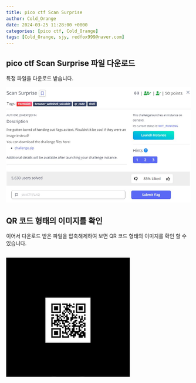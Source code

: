 ```yaml
---
title: pico ctf Scan Surprise
author: Cold_Orange
date: 2024-03-25 11:28:00 +0800
categories: [pico ctf, Cold_Orange]
tags: [Cold_Orange, sjy, redfox999@naver.com]
---
```


## pico ctf Scan Surprise 파일 다운로드

특정 파일을 다운로드 받습니다.

![pico ctf Scan Surprise](https://raw.githubusercontent.com/ProjectCTF/CTF-Hacking-Project/main/Scan_Surprise.JPG)

 
 ## QR 코드 형태의 이미지를 확인
 이어서 다운로드 받은 파일을 압축해제하여 보면 QR 코드 형태의 이미지를 확인 할 수 있습니다.

![pico ctf Scan Surprise](https://raw.githubusercontent.com/ProjectCTF/CTF-Hacking-Project/main/Scan_Surprise2.JPG)
---
